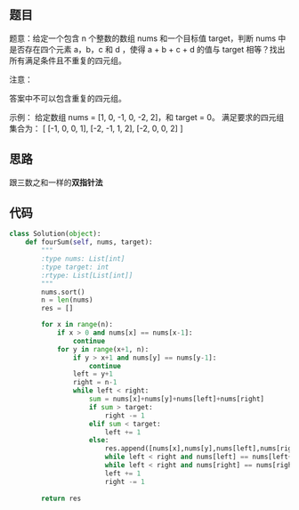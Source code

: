 题目
---
题意：给定一个包含 n 个整数的数组 nums 和一个目标值 target，判断 nums 中是否存在四个元素 a，b，c 和 d ，使得 a + b + c + d 的值与 target 相等？找出所有满足条件且不重复的四元组。

注意：

答案中不可以包含重复的四元组。

示例： 给定数组 nums = [1, 0, -1, 0, -2, 2]，和 target = 0。 满足要求的四元组集合为： [ [-1, 0, 0, 1], [-2, -1, 1, 2], [-2, 0, 0, 2] ]

思路
---
跟三数之和一样的**双指针法**

代码
---
```python
class Solution(object):
    def fourSum(self, nums, target):
        """
        :type nums: List[int]
        :type target: int
        :rtype: List[List[int]]
        """
        nums.sort()
        n = len(nums)
        res = []

        for x in range(n):
            if x > 0 and nums[x] == nums[x-1]:
                continue
            for y in range(x+1, n):
                if y > x+1 and nums[y] == nums[y-1]:
                    continue
                left = y+1
                right = n-1
                while left < right:
                    sum = nums[x]+nums[y]+nums[left]+nums[right]
                    if sum > target:
                        right -= 1
                    elif sum < target:
                        left += 1
                    else:
                        res.append([nums[x],nums[y],nums[left],nums[right]])
                        while left < right and nums[left] == nums[left+1]: left += 1
                        while left < right and nums[right] == nums[right-1]: right -= 1
                        left += 1
                        right -= 1 
            
        return res
```
